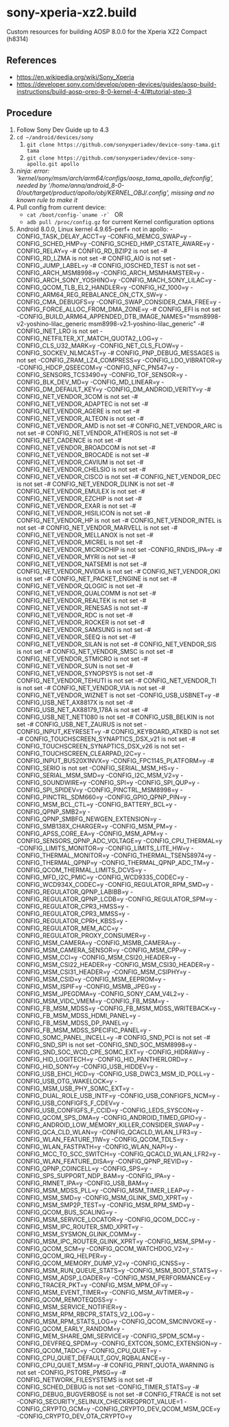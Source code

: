 # sony-xperia-xz2.build
Custom resources for building AOSP 8.0.0 for the Xperia XZ2 Compact (h8314)

References
----------
* https://en.wikipedia.org/wiki/Sony_Xperia
* https://developer.sony.com/develop/open-devices/guides/aosp-build-instructions/build-aosp-oreo-8-0-kernel-4-4/#tutorial-step-3

Procedure
---------
1. Follow Sony Dev Guide up to 4.3
2. `cd ~/android/devices/sony`
   1. `git clone https://github.com/sonyxperiadev/device-sony-tama.git tama`
   2. `git clone https://github.com/sonyxperiadev/device-sony-apollo.git apollo`
3. _ninja: error: 'kernel/sony/msm/arch/arm64/configs/aosp_tama_apollo_defconfig', needed by '/home/anna/android_8-0-0/out/target/product/apollo/obj/KERNEL_OBJ/.config', missing and no known rule to make it_
4. Pull config from current device:
   * ``cat /boot/config-`uname -r` ``   OR
   * `adb pull /proc/config.gz`  for current Kernel configuration options
5. Android 8.0.0, Linux kernel 4.9.65-perf+
not in apollo:
-CONFIG_TASK_DELAY_ACCT=y
-CONFIG_MEMCG_SWAP=y
-CONFIG_SCHED_HMP=y
-CONFIG_SCHED_HMP_CSTATE_AWARE=y
-CONFIG_RELAY=y
-# CONFIG_RD_BZIP2 is not set
-# CONFIG_RD_LZMA is not set
-# CONFIG_AIO is not set
-CONFIG_JUMP_LABEL=y
-# CONFIG_IOSCHED_TEST is not set
-CONFIG_ARCH_MSM8998=y
-CONFIG_ARCH_MSMHAMSTER=y
-CONFIG_ARCH_SONY_YOSHINO=y
-CONFIG_MACH_SONY_LILAC=y
-CONFIG_QCOM_TLB_EL2_HANDLER=y
-CONFIG_HZ_1000=y
-CONFIG_ARM64_REG_REBALANCE_ON_CTX_SW=y
-CONFIG_CMA_DEBUGFS=y
-CONFIG_SWAP_CONSIDER_CMA_FREE=y
-CONFIG_FORCE_ALLOC_FROM_DMA_ZONE=y
-# CONFIG_EFI is not set
-CONFIG_BUILD_ARM64_APPENDED_DTB_IMAGE_NAMES="msm8998-v2-yoshino-lilac_generic  msm8998-v2.1-yoshino-lilac_generic"
-# CONFIG_INET_LRO is not set
-CONFIG_NETFILTER_XT_MATCH_QUOTA2_LOG=y
-CONFIG_CLS_U32_MARK=y
-CONFIG_NET_CLS_FLOW=y
-CONFIG_SOCKEV_NLMCAST=y
-# CONFIG_PNP_DEBUG_MESSAGES is not set
-CONFIG_ZRAM_LZ4_COMPRESS=y
-CONFIG_LDO_VIBRATOR=y
-CONFIG_HDCP_QSEECOM=y
-CONFIG_NFC_PN547=y
-CONFIG_SENSORS_TCS3490=y
-CONFIG_TOF_SENSOR=y
-CONFIG_BLK_DEV_MD=y
-CONFIG_MD_LINEAR=y
-CONFIG_DM_DEFAULT_KEY=y
-CONFIG_DM_ANDROID_VERITY=y
-# CONFIG_NET_VENDOR_3COM is not set
-# CONFIG_NET_VENDOR_ADAPTEC is not set
-# CONFIG_NET_VENDOR_AGERE is not set
-# CONFIG_NET_VENDOR_ALTEON is not set
-# CONFIG_NET_VENDOR_AMD is not set
-# CONFIG_NET_VENDOR_ARC is not set
-# CONFIG_NET_VENDOR_ATHEROS is not set
-# CONFIG_NET_CADENCE is not set
-# CONFIG_NET_VENDOR_BROADCOM is not set
-# CONFIG_NET_VENDOR_BROCADE is not set
-# CONFIG_NET_VENDOR_CAVIUM is not set
-# CONFIG_NET_VENDOR_CHELSIO is not set
-# CONFIG_NET_VENDOR_CISCO is not set
-# CONFIG_NET_VENDOR_DEC is not set
-# CONFIG_NET_VENDOR_DLINK is not set
-# CONFIG_NET_VENDOR_EMULEX is not set
-# CONFIG_NET_VENDOR_EZCHIP is not set
-# CONFIG_NET_VENDOR_EXAR is not set
-# CONFIG_NET_VENDOR_HISILICON is not set
-# CONFIG_NET_VENDOR_HP is not set
-# CONFIG_NET_VENDOR_INTEL is not set
-# CONFIG_NET_VENDOR_MARVELL is not set
-# CONFIG_NET_VENDOR_MELLANOX is not set
-# CONFIG_NET_VENDOR_MICREL is not set
-# CONFIG_NET_VENDOR_MICROCHIP is not set
-CONFIG_RNDIS_IPA=y
-# CONFIG_NET_VENDOR_MYRI is not set
-# CONFIG_NET_VENDOR_NATSEMI is not set
-# CONFIG_NET_VENDOR_NVIDIA is not set
-# CONFIG_NET_VENDOR_OKI is not set
-# CONFIG_NET_PACKET_ENGINE is not set
-# CONFIG_NET_VENDOR_QLOGIC is not set
-# CONFIG_NET_VENDOR_QUALCOMM is not set
-# CONFIG_NET_VENDOR_REALTEK is not set
-# CONFIG_NET_VENDOR_RENESAS is not set
-# CONFIG_NET_VENDOR_RDC is not set
-# CONFIG_NET_VENDOR_ROCKER is not set
-# CONFIG_NET_VENDOR_SAMSUNG is not set
-# CONFIG_NET_VENDOR_SEEQ is not set
-# CONFIG_NET_VENDOR_SILAN is not set
-# CONFIG_NET_VENDOR_SIS is not set
-# CONFIG_NET_VENDOR_SMSC is not set
-# CONFIG_NET_VENDOR_STMICRO is not set
-# CONFIG_NET_VENDOR_SUN is not set
-# CONFIG_NET_VENDOR_SYNOPSYS is not set
-# CONFIG_NET_VENDOR_TEHUTI is not set
-# CONFIG_NET_VENDOR_TI is not set
-# CONFIG_NET_VENDOR_VIA is not set
-# CONFIG_NET_VENDOR_WIZNET is not set
-CONFIG_USB_USBNET=y
-# CONFIG_USB_NET_AX8817X is not set
-# CONFIG_USB_NET_AX88179_178A is not set
-# CONFIG_USB_NET_NET1080 is not set
-# CONFIG_USB_BELKIN is not set
-# CONFIG_USB_NET_ZAURUS is not set
-CONFIG_INPUT_KEYRESET=y
-# CONFIG_KEYBOARD_ATKBD is not set
-# CONFIG_TOUCHSCREEN_SYNAPTICS_DSX_v21 is not set
-# CONFIG_TOUCHSCREEN_SYNAPTICS_DSX_v26 is not set
-CONFIG_TOUCHSCREEN_CLEARPAD_I2C=y
-CONFIG_INPUT_BU520X1NVX=y
-CONFIG_FPC1145_PLATFORM=y
-# CONFIG_SERIO is not set
-CONFIG_SERIAL_MSM_HS=y
-CONFIG_SERIAL_MSM_SMD=y
-CONFIG_I2C_MSM_V2=y
-CONFIG_SOUNDWIRE=y
-CONFIG_SPI=y
-CONFIG_SPI_QUP=y
-CONFIG_SPI_SPIDEV=y
-CONFIG_PINCTRL_MSM8998=y
-CONFIG_PINCTRL_SDM660=y
-CONFIG_GPIO_QPNP_PIN=y
-CONFIG_MSM_BCL_CTL=y
-CONFIG_BATTERY_BCL=y
-CONFIG_QPNP_SMB2=y
-CONFIG_QPNP_SMBFG_NEWGEN_EXTENSION=y
-CONFIG_SMB138X_CHARGER=y
-CONFIG_MSM_PM=y
-CONFIG_APSS_CORE_EA=y
-CONFIG_MSM_APM=y
-CONFIG_SENSORS_QPNP_ADC_VOLTAGE=y
-CONFIG_CPU_THERMAL=y
-CONFIG_LIMITS_MONITOR=y
-CONFIG_LIMITS_LITE_HW=y
-CONFIG_THERMAL_MONITOR=y
-CONFIG_THERMAL_TSENS8974=y
-CONFIG_THERMAL_QPNP=y
-CONFIG_THERMAL_QPNP_ADC_TM=y
-CONFIG_QCOM_THERMAL_LIMITS_DCVS=y
-CONFIG_MFD_I2C_PMIC=y
-CONFIG_WCD9335_CODEC=y
-CONFIG_WCD934X_CODEC=y
-CONFIG_REGULATOR_RPM_SMD=y
-CONFIG_REGULATOR_QPNP_LABIBB=y
-CONFIG_REGULATOR_QPNP_LCDB=y
-CONFIG_REGULATOR_SPM=y
-CONFIG_REGULATOR_CPR3_HMSS=y
-CONFIG_REGULATOR_CPR3_MMSS=y
-CONFIG_REGULATOR_CPRH_KBSS=y
-CONFIG_REGULATOR_MEM_ACC=y
-CONFIG_REGULATOR_PROXY_CONSUMER=y
-CONFIG_MSM_CAMERA=y
-CONFIG_MSMB_CAMERA=y
-CONFIG_MSM_CAMERA_SENSOR=y
-CONFIG_MSM_CPP=y
-CONFIG_MSM_CCI=y
-CONFIG_MSM_CSI20_HEADER=y
-CONFIG_MSM_CSI22_HEADER=y
-CONFIG_MSM_CSI30_HEADER=y
-CONFIG_MSM_CSI31_HEADER=y
-CONFIG_MSM_CSIPHY=y
-CONFIG_MSM_CSID=y
-CONFIG_MSM_EEPROM=y
-CONFIG_MSM_ISPIF=y
-CONFIG_MSMB_JPEG=y
-CONFIG_MSM_JPEGDMA=y
-CONFIG_SONY_CAM_V4L2=y
-CONFIG_MSM_VIDC_VMEM=y
-CONFIG_FB_MSM=y
-CONFIG_FB_MSM_MDSS=y
-CONFIG_FB_MSM_MDSS_WRITEBACK=y
-CONFIG_FB_MSM_MDSS_HDMI_PANEL=y
-CONFIG_FB_MSM_MDSS_DP_PANEL=y
-CONFIG_FB_MSM_MDSS_SPECIFIC_PANEL=y
-CONFIG_SOMC_PANEL_INCELL=y
-# CONFIG_SND_PCI is not set
-# CONFIG_SND_SPI is not set
-CONFIG_SND_SOC_MSM8998=y
-CONFIG_SND_SOC_WCD_CPE_SOMC_EXT=y
-CONFIG_HIDRAW=y
-CONFIG_HID_LOGITECH=y
-CONFIG_HID_PANTHERLORD=y
-CONFIG_HID_SONY=y
-CONFIG_USB_HIDDEV=y
-CONFIG_USB_EHCI_HCD=y
-CONFIG_USB_DWC3_MSM_ID_POLL=y
-CONFIG_USB_OTG_WAKELOCK=y
-CONFIG_MSM_USB_PHY_SOMC_EXT=y
-CONFIG_DUAL_ROLE_USB_INTF=y
-CONFIG_USB_CONFIGFS_NCM=y
-CONFIG_USB_CONFIGFS_F_CDEV=y
-CONFIG_USB_CONFIGFS_F_CCID=y
-CONFIG_LEDS_SYSCON=y
-CONFIG_QCOM_SPS_DMA=y
-CONFIG_ANDROID_TIMED_GPIO=y
-CONFIG_ANDROID_LOW_MEMORY_KILLER_CONSIDER_SWAP=y
-CONFIG_QCA_CLD_WLAN=y
-CONFIG_QCACLD_WLAN_LFR3=y
-CONFIG_WLAN_FEATURE_11W=y
-CONFIG_QCOM_TDLS=y
-CONFIG_WLAN_FASTPATH=y
-CONFIG_WLAN_NAPI=y
-CONFIG_MCC_TO_SCC_SWITCH=y
-CONFIG_QCACLD_WLAN_LFR2=y
-CONFIG_WLAN_FEATURE_DISA=y
-CONFIG_QPNP_REVID=y
-CONFIG_QPNP_COINCELL=y
-CONFIG_SPS=y
-CONFIG_SPS_SUPPORT_NDP_BAM=y
-CONFIG_IPA=y
-CONFIG_RMNET_IPA=y
-CONFIG_USB_BAM=y
-CONFIG_MSM_MDSS_PLL=y
-CONFIG_MSM_TIMER_LEAP=y
-CONFIG_MSM_SMD=y
-CONFIG_MSM_GLINK_SMD_XPRT=y
-CONFIG_MSM_SMP2P_TEST=y
-CONFIG_MSM_RPM_SMD=y
-CONFIG_QCOM_BUS_SCALING=y
-CONFIG_MSM_SERVICE_LOCATOR=y
-CONFIG_QCOM_DCC=y
-CONFIG_MSM_IPC_ROUTER_SMD_XPRT=y
-CONFIG_MSM_SYSMON_GLINK_COMM=y
-CONFIG_MSM_IPC_ROUTER_GLINK_XPRT=y
-CONFIG_MSM_SPM=y
-CONFIG_QCOM_SCM=y
-CONFIG_QCOM_WATCHDOG_V2=y
-CONFIG_QCOM_IRQ_HELPER=y
-CONFIG_QCOM_MEMORY_DUMP_V2=y
-CONFIG_ICNSS=y
-CONFIG_MSM_RUN_QUEUE_STATS=y
-CONFIG_MSM_BOOT_STATS=y
-CONFIG_MSM_ADSP_LOADER=y
-CONFIG_MSM_PERFORMANCE=y
-CONFIG_TRACER_PKT=y
-CONFIG_MSM_MPM_OF=y
-CONFIG_MSM_EVENT_TIMER=y
-CONFIG_MSM_AVTIMER=y
-CONFIG_QCOM_REMOTEQDSS=y
-CONFIG_MSM_SERVICE_NOTIFIER=y
-CONFIG_MSM_RPM_RBCPR_STATS_V2_LOG=y
-CONFIG_MSM_RPM_STATS_LOG=y
-CONFIG_QCOM_SMCINVOKE=y
-CONFIG_QCOM_EARLY_RANDOM=y
-CONFIG_MEM_SHARE_QMI_SERVICE=y
-CONFIG_SPDM_SCM=y
-CONFIG_DEVFREQ_SPDM=y
-CONFIG_EXTCON_SOMC_EXTENSION=y
-CONFIG_QCOM_TADC=y
-CONFIG_CPU_QUIET=y
-CONFIG_CPU_QUIET_DEFAULT_GOV_RQBALANCE=y
-CONFIG_CPU_QUIET_MSM=y
-# CONFIG_PRINT_QUOTA_WARNING is not set
-CONFIG_PSTORE_PMSG=y
-# CONFIG_NETWORK_FILESYSTEMS is not set
-# CONFIG_SCHED_DEBUG is not set
-CONFIG_TIMER_STATS=y
-# CONFIG_DEBUG_BUGVERBOSE is not set
-# CONFIG_FTRACE is not set
-CONFIG_SECURITY_SELINUX_CHECKREQPROT_VALUE=1
-CONFIG_CRYPTO_GCM=y
-CONFIG_CRYPTO_DEV_QCOM_MSM_QCE=y
-CONFIG_CRYPTO_DEV_OTA_CRYPTO=y
